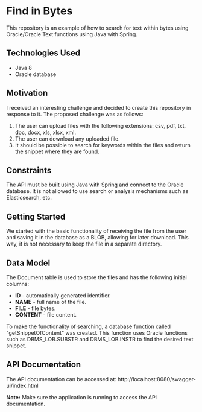 # Find in Bytes

This repository is an example of how to search for text within bytes using Oracle/Oracle Text functions using Java with
Spring.

## Technologies Used

- Java 8
- Oracle database

## Motivation

I received an interesting challenge and decided to create this repository in response to it. The proposed challenge was
as follows:

1. The user can upload files with the following extensions: csv, pdf, txt, doc, docx, xls, xlsx, xml.
2. The user can download any uploaded file.
3. It should be possible to search for keywords within the files and return the snippet where they are found.

## Constraints

The API must be built using Java with Spring and connect to the Oracle database. It is not allowed to use search or
analysis mechanisms such as Elasticsearch, etc.

## Getting Started

We started with the basic functionality of receiving the file from the user and saving it in the database as a BLOB,
allowing for later download. This way, it is not necessary to keep the file in a separate directory.

## Data Model

The Document table is used to store the files and has the following initial columns:

- **ID** - automatically generated identifier.
- **NAME** - full name of the file.
- **FILE** - file bytes.
- **CONTENT** - file content.

To make the functionality of searching, a database function called "getSnippetOfContent" was created. This function uses
Oracle functions such as DBMS_LOB.SUBSTR and DBMS_LOB.INSTR to find the desired text snippet.

## API Documentation

The API documentation can be accessed at: http://localhost:8080/swagger-ui/index.html

**Note:** Make sure the application is running to access the API documentation.